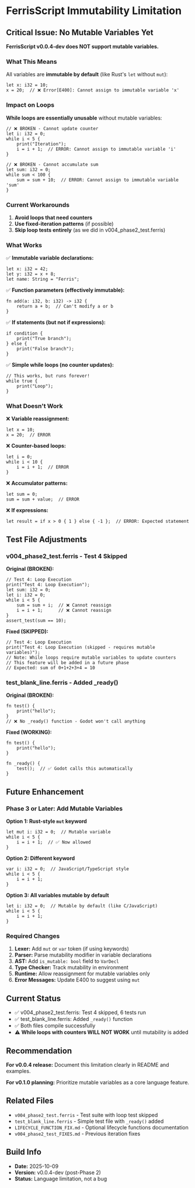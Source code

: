 # FerrisScript Immutability Limitation

## Critical Issue: No Mutable Variables Yet

**FerrisScript v0.0.4-dev does NOT support mutable variables.**

### What This Means

All variables are **immutable by default** (like Rust's `let` without `mut`):

```ferris
let x: i32 = 10;
x = 20;  // ❌ Error[E400]: Cannot assign to immutable variable 'x'
```

### Impact on Loops

**While loops are essentially unusable** without mutable variables:

```ferris
// ❌ BROKEN - Cannot update counter
let i: i32 = 0;
while i < 5 {
    print("Iteration");
    i = i + 1;  // ERROR: Cannot assign to immutable variable 'i'
}

// ❌ BROKEN - Cannot accumulate sum
let sum: i32 = 0;
while sum < 100 {
    sum = sum + 10;  // ERROR: Cannot assign to immutable variable 'sum'
}
```

### Current Workarounds

1. **Avoid loops that need counters**
2. **Use fixed-iteration patterns** (if possible)
3. **Skip loop tests entirely** (as we did in v004_phase2_test.ferris)

### What Works

✅ **Immutable variable declarations:**

```ferris
let x: i32 = 42;
let y: i32 = x + 8;
let name: String = "Ferris";
```

✅ **Function parameters (effectively immutable):**

```ferris
fn add(a: i32, b: i32) -> i32 {
    return a + b;  // Can't modify a or b
}
```

✅ **If statements (but not if expressions):**

```ferris
if condition {
    print("True branch");
} else {
    print("False branch");
}
```

✅ **Simple while loops (no counter updates):**

```ferris
// This works, but runs forever!
while true {
    print("Loop");
}
```

### What Doesn't Work

❌ **Variable reassignment:**

```ferris
let x = 10;
x = 20;  // ERROR
```

❌ **Counter-based loops:**

```ferris
let i = 0;
while i < 10 {
    i = i + 1;  // ERROR
}
```

❌ **Accumulator patterns:**

```ferris
let sum = 0;
sum = sum + value;  // ERROR
```

❌ **If expressions:**

```ferris
let result = if x > 0 { 1 } else { -1 };  // ERROR: Expected statement
```

## Test File Adjustments

### v004_phase2_test.ferris - Test 4 Skipped

**Original (BROKEN):**

```ferris
// Test 4: Loop Execution
print("Test 4: Loop Execution");
let sum: i32 = 0;
let i: i32 = 0;
while i < 5 {
    sum = sum + i;  // ❌ Cannot reassign
    i = i + 1;      // ❌ Cannot reassign
}
assert_test(sum == 10);
```

**Fixed (SKIPPED):**

```ferris
// Test 4: Loop Execution
print("Test 4: Loop Execution (skipped - requires mutable variables)");
// Note: While loops require mutable variables to update counters
// This feature will be added in a future phase
// Expected: sum of 0+1+2+3+4 = 10
```

### test_blank_line.ferris - Added _ready()

**Original (BROKEN):**

```ferris
fn test() {
    print("hello");
}
// ❌ No _ready() function - Godot won't call anything
```

**Fixed (WORKING):**

```ferris
fn test() {
    print("hello");
}

fn _ready() {
    test();  // ✅ Godot calls this automatically
}
```

## Future Enhancement

### Phase 3 or Later: Add Mutable Variables

**Option 1: Rust-style `mut` keyword**

```ferris
let mut i: i32 = 0;  // Mutable variable
while i < 5 {
    i = i + 1;  // ✅ Now allowed
}
```

**Option 2: Different keyword**

```ferris
var i: i32 = 0;  // JavaScript/TypeScript style
while i < 5 {
    i = i + 1;
}
```

**Option 3: All variables mutable by default**

```ferris
let i: i32 = 0;  // Mutable by default (like C/JavaScript)
while i < 5 {
    i = i + 1;
}
```

### Required Changes

1. **Lexer:** Add `mut` or `var` token (if using keywords)
2. **Parser:** Parse mutability modifier in variable declarations
3. **AST:** Add `is_mutable: bool` field to `VarDecl`
4. **Type Checker:** Track mutability in environment
5. **Runtime:** Allow reassignment for mutable variables only
6. **Error Messages:** Update E400 to suggest using `mut`

## Current Status

- ✅ v004_phase2_test.ferris: Test 4 skipped, 6 tests run
- ✅ test_blank_line.ferris: Added `_ready()` function
- ✅ Both files compile successfully
- ⚠️ **While loops with counters WILL NOT WORK** until mutability is added

## Recommendation

**For v0.0.4 release:** Document this limitation clearly in README and examples.

**For v0.1.0 planning:** Prioritize mutable variables as a core language feature.

## Related Files

- `v004_phase2_test.ferris` - Test suite with loop test skipped
- `test_blank_line.ferris` - Simple test file with `_ready()` added
- `LIFECYCLE_FUNCTION_FIX.md` - Optional lifecycle functions documentation
- `v004_phase2_test_FIXES.md` - Previous iteration fixes

## Build Info

- **Date:** 2025-10-09
- **Version:** v0.0.4-dev (post-Phase 2)
- **Status:** Language limitation, not a bug
